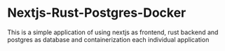 # Nextjs-Rust-Postgres-Docker
This is a simple application of using nextjs as frontend, rust backend and postgres as database and containerization each individual application

